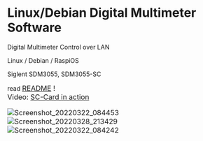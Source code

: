 # Linux/Debian Digital Multimeter Software
Digital Multimeter Control over LAN

Linux / Debian / RaspiOS

Siglent SDM3055, SDM3055-SC<br>

read <font size="3"><a href="https://github.com/martin-bochum/DMM-Siglent-SDM/edit/main/README" target="_blank" >README</a> !
<br>
Video: <font size="3"><a href="http://martin-bochum.de/Cloud/Siglent-SDM3055-SC.m4v" target="_blank" >SC-Card in action</a>

![Screenshot_20220322_084453](https://user-images.githubusercontent.com/97905711/159431949-ae870127-9292-4f22-bc09-7fb9d73ccfc2.png)
![Screenshot_20220328_213429](https://user-images.githubusercontent.com/97905711/160473485-cad4db08-c3c2-4393-af29-175a2073a146.png)
![Screenshot_20220322_084242](https://user-images.githubusercontent.com/97905711/159431619-f0e3ab93-ed7d-4f83-a1f2-3e453128f8dd.png)
